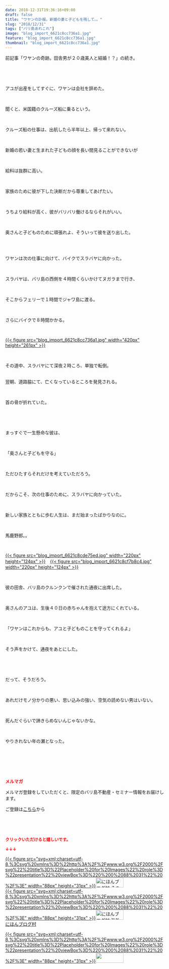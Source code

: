 ```yaml
---
date: 2018-12-31T19:36:16+09:00
draft: false
title: "ワヤンの訃報。新婚の妻と子どもを残して。。"
slug: "2018/12/31"
tags: ["バリ島あれこれ"]
image: "blog_import_6621c8cc736a1.jpg"
feature: "blog_import_6621c8cc736a1.jpg"
thumbnail: "blog_import_6621c8cc736a1.jpg"
---
```

<p>前記事「ワヤンの奇跡。田舎男が２０歳美人と結婚！？」の続き。</p><p> </p><p> </p><p>アユが出産をしてすぐに、ワヤンは会社を辞めた。</p><p> </p><p>聞くと、米国籍のクルーズ船に乗るという。</p><p> </p><p>クルーズ船の仕事は、出航したら半年以上、帰って来れない。</p><p> </p><p>新婚の若い妻と生まれた子どもの顔を長い間見ることができないが</p><p> </p><p>給料は抜群に高い。</p><p> </p><p>家族のために彼が下した決断だから尊重してあげたい。</p><p> </p><p>うちより給料が高く、彼がバリバリ働けるならそれがいい。</p><p> </p><p>奥さんと子どものために頑張れよ、そういって彼を送り出した。</p><p> </p><p><br/>ワヤンは次の仕事に向けて、バイクでスラバヤに向かった。</p><p> </p><p>スラバヤは、バリ島の西側を４時間くらいかけてヌガラまで行き、</p><p> </p><p>そこからフェリーで１時間でジャワ島に渡る。</p><p> </p><p>さらにバイクで８時間かかる。</p><p> </p><p><a href="blog_import_6621c8cc736a1.jpg">{{< figure src="blog_import_6621c8cc736a1.jpg" width="420px" height="261px" >}}</a></p><p> </p><p>その道中、スラバヤにて深夜２時ころ、単独で転倒。</p><p><br/>翌朝、道路脇にて、亡くなっているところを発見される。</p><p> </p><p>首の骨が折れていた。</p><p> </p><p> </p><p>まっすぐで一生懸命な彼は、</p><p> </p><p>「奥さんと子どもを守る」</p><p> </p><p>ただひたすらそれだけを考えていただろう。</p><p> </p><p>だからこそ、次の仕事のために、スラバヤに向かっていた。</p><p> </p><p>新しい家族とともに歩む人生は、まだ始まったばかりなのに。</p><p> </p><p>馬鹿野郎。。</p><p> </p><p><a href="blog_import_6621c8cde75ed.jpg">{{< figure src="blog_import_6621c8cde75ed.jpg" width="220px" height="124px" >}}</a>　<a href="blog_import_6621c8cf7b8c4.jpg">{{< figure src="blog_import_6621c8cf7b8c4.jpg" width="220px" height="124px" >}}</a></p><p> </p><p>彼の田舎、バリ島のクルンクンで催された通夜に出席した。</p><p> </p><p>奥さんのアユは、生後４０日の赤ちゃんを抱えて途方にくれている。</p><p> </p><p>「ワヤンはこれからも、アユと子どものことを守ってくれるよ」</p><p> </p><p>そう声をかけて、通夜をあとにした。</p><p> </p><p> </p><p>だって、そうだろう。</p><p> </p><p>あれだけモノ分かりの悪い、思い込みの強い、空気の読めない男はいない。</p><p> </p><p>死んだぐらいで諦きらめないんじゃないかな。</p><p> </p><p>やりきれない年の瀬となった。</p><p> </p><p> </p><p> </p><p><span style="font-weight: bold;"><span style="color: rgb(255, 0, 0);">メルマガ</span></span></p><p>メルマガ登録をしていただくと、限定のバリ島不動産・セミナー情報をお届けします。</p><p>ご登録は<a href="f9eeVI" target="_blank">こちら</a>から</p><p style="text-align: center;"> </p><p style="text-align: center;"> </p><p><font color="#ff0000" size="2"><strong>クリックいただけると嬉しいです。</strong></font></p><p><font color="#ff0000" size="2"><strong>↓↓↓</strong></font></p><p><a href="ranking.html?p_cid=01260127" id="&amp;blogmura_banner" target="_blank">{{< figure src="svg+xml;charset=utf-8,%3Csvg%20xmlns%3D%22http%3A%2F%2Fwww.w3.org%2F2000%2Fsvg%22%20title%3D%22Placeholder%20for%20Images%22%20role%3D%22presentation%22%20viewBox%3D%220%200%2088%2031%22%20%2F%3E" width="88px" height="31px" >}}<noscript><img alt="にほんブログ村 その他生活ブログ 不動産投資へ" border="0" height="31" src="https://img-proxy.blog-video.jp/images?url=http%3A%2F%2Flife.blogmura.com%2Fhudousantoushi%2Fimg%2Fhudousantoushi88_31.gif" width="88"></noscript></a><br/><a href="ranking.html?p_cid=01260127" target="_blank">{{< figure src="svg+xml;charset=utf-8,%3Csvg%20xmlns%3D%22http%3A%2F%2Fwww.w3.org%2F2000%2Fsvg%22%20title%3D%22Placeholder%20for%20Images%22%20role%3D%22presentation%22%20viewBox%3D%220%200%2088%2031%22%20%2F%3E" width="88px" height="31px" >}}<noscript><img alt="にほんブログ村 海外生活ブログ バリ島情報へ" border="0" height="31" src="https://img-proxy.blog-video.jp/images?url=http%3A%2F%2Foverseas.blogmura.com%2Fbali%2Fimg%2Fbali88_31.gif" width="88"></noscript></a><br/><a href="ranking.html?p_cid=01260127" target="_blank">にほんブログ村</a></p><p><a href="link.php?1804582" title="人気ブログランキングへ">{{< figure src="svg+xml;charset=utf-8,%3Csvg%20xmlns%3D%22http%3A%2F%2Fwww.w3.org%2F2000%2Fsvg%22%20title%3D%22Placeholder%20for%20Images%22%20role%3D%22presentation%22%20viewBox%3D%220%200%2088%2031%22%20%2F%3E" width="88px" height="31px" >}}<noscript><img border="0" height="31" src="https://blog.with2.net/img/banner/banner_22.gif" width="88"></noscript></a></p><p> </p>

